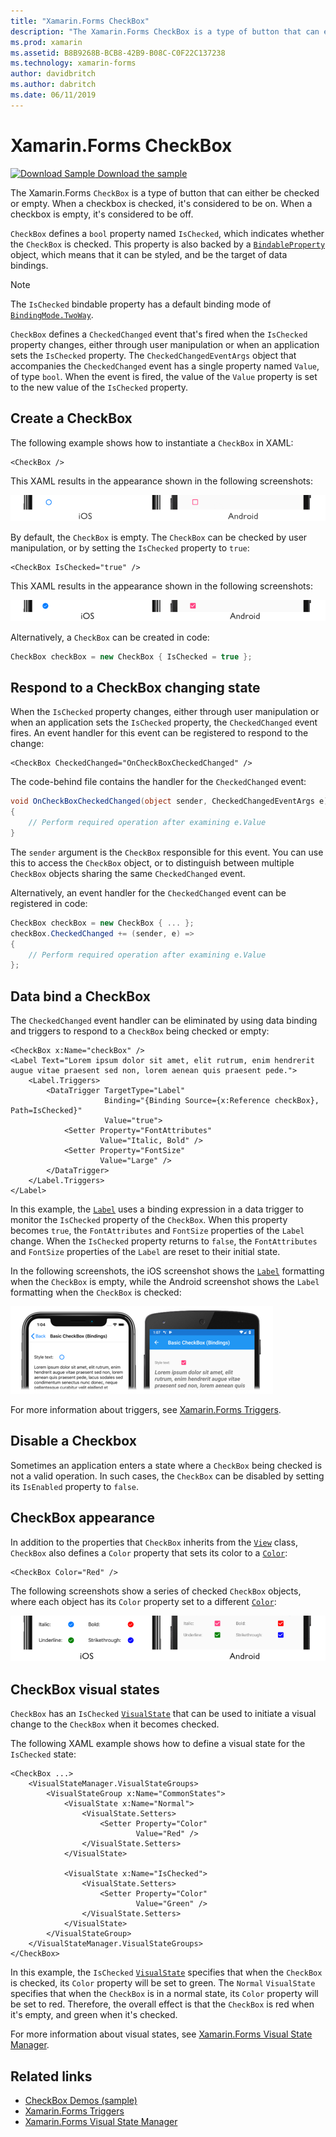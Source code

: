```yaml
---
title: "Xamarin.Forms CheckBox"
description: "The Xamarin.Forms CheckBox is a type of button that can either be checked or empty. When a checkbox is checked, it's considered to be on. When a checkbox is empty, it's considered to be off."
ms.prod: xamarin
ms.assetid: B8B9268B-BCB8-42B9-B08C-C0F22C137238
ms.technology: xamarin-forms
author: davidbritch
ms.author: dabritch
ms.date: 06/11/2019
---
```


# Xamarin.Forms CheckBox

[![Download Sample](~/media/shared/download.png) Download the sample](https://docs.microsoft.com/samples/xamarin/xamarin-forms-samples/userinterface-checkboxdemos/)

The Xamarin.Forms `CheckBox` is a type of button that can either be checked or empty. When a checkbox is checked, it's considered to be on. When a checkbox is empty, it's considered to be off.

`CheckBox` defines a `bool` property named `IsChecked`, which indicates whether the `CheckBox` is checked. This property is also backed by a [`BindableProperty`](xref:Xamarin.Forms.BindableProperty) object, which means that it can be styled, and be the target of data bindings.

> [!NOTE]
> The `IsChecked` bindable property has a default binding mode of [`BindingMode.TwoWay`](xref:Xamarin.Forms.BindingMode.TwoWay).

`CheckBox` defines a `CheckedChanged` event that's fired when the `IsChecked` property changes, either through user manipulation or when an application sets the `IsChecked` property. The `CheckedChangedEventArgs` object that accompanies the `CheckedChanged` event has a single property named `Value`, of type `bool`. When the event is fired, the value of the `Value` property is set to the new value of the `IsChecked` property.

## Create a CheckBox

The following example shows how to instantiate a `CheckBox` in XAML:

```xaml
<CheckBox />
```

This XAML results in the appearance shown in the following screenshots:

![Screenshot of an empty Checkbox, on iOS and Android](checkbox-images/checkbox-empty.png "Empty CheckBox")

By default, the `CheckBox` is empty. The `CheckBox` can be checked by user manipulation, or by setting the `IsChecked` property to `true`:

```xaml
<CheckBox IsChecked="true" />
```

This XAML results in the appearance shown in the following screenshots:

![Screenshot of a checked Checkbox, on iOS and Android](checkbox-images/checkbox-checked.png "Checked CheckBox")

Alternatively, a `CheckBox` can be created in code:

```csharp
CheckBox checkBox = new CheckBox { IsChecked = true };
```

## Respond to a CheckBox changing state

When the `IsChecked` property changes, either through user manipulation or when an application sets the `IsChecked` property, the `CheckedChanged` event fires. An event handler for this event can be registered to respond to the change:

```xaml
<CheckBox CheckedChanged="OnCheckBoxCheckedChanged" />
```

The code-behind file contains the handler for the `CheckedChanged` event:

```csharp
void OnCheckBoxCheckedChanged(object sender, CheckedChangedEventArgs e)
{
    // Perform required operation after examining e.Value
}
```

The `sender` argument is the `CheckBox` responsible for this event. You can use this to access the `CheckBox` object, or to distinguish between multiple `CheckBox` objects sharing the same `CheckedChanged` event.

Alternatively, an event handler for the `CheckedChanged` event can be registered in code:

```csharp
CheckBox checkBox = new CheckBox { ... };
checkBox.CheckedChanged += (sender, e) =>
{
    // Perform required operation after examining e.Value
};
```

## Data bind a CheckBox

The `CheckedChanged` event handler can be eliminated by using data binding and triggers to respond to a `CheckBox` being checked or empty:

```xaml
<CheckBox x:Name="checkBox" />
<Label Text="Lorem ipsum dolor sit amet, elit rutrum, enim hendrerit augue vitae praesent sed non, lorem aenean quis praesent pede.">
    <Label.Triggers>
        <DataTrigger TargetType="Label"
                     Binding="{Binding Source={x:Reference checkBox}, Path=IsChecked}"
                     Value="true">
            <Setter Property="FontAttributes"
                    Value="Italic, Bold" />
            <Setter Property="FontSize"
                    Value="Large" />
        </DataTrigger>
    </Label.Triggers>
</Label>
```

In this example, the [`Label`](xref:Xamarin.Forms.Label) uses a binding expression in a data trigger to monitor the `IsChecked` property of the `CheckBox`. When this property becomes `true`, the `FontAttributes` and `FontSize` properties of the `Label` change. When the `IsChecked` property returns to `false`, the `FontAttributes` and `FontSize` properties of the `Label` are reset to their initial state.

In the following screenshots, the iOS screenshot shows the [`Label`](xref:Xamarin.Forms.Label) formatting when the `CheckBox` is empty, while the Android screenshot shows the `Label` formatting when the `CheckBox` is checked:

[![Screenshot of a data bound CheckBox, on iOS and Android](checkbox-images/checkbox-databinding.png "Data bound CheckBox")](checkbox-images/checkbox-databinding-large.png#lightbox "Data bound CheckBox")

For more information about triggers, see [Xamarin.Forms Triggers](~/xamarin-forms/app-fundamentals/triggers.md).

## Disable a Checkbox

Sometimes an application enters a state where a `CheckBox` being checked is not a valid operation. In such cases, the `CheckBox` can be disabled by setting its `IsEnabled` property to `false`.

## CheckBox appearance

In addition to the properties that `CheckBox` inherits from the [`View`](xref:Xamarin.Forms.View) class, `CheckBox` also defines a `Color` property that sets its color to a [`Color`](xref:Xamarin.Forms.Color):

```xaml
<CheckBox Color="Red" />
```

The following screenshots show a series of checked `CheckBox` objects, where each object has its `Color` property set to a different [`Color`](xref:Xamarin.Forms.Color):

![Screenshot of colored CheckBoxes, on iOS and Android](checkbox-images/checkbox-colors.png "Colored CheckBox")

## CheckBox visual states

`CheckBox` has an `IsChecked` [`VisualState`](xref:Xamarin.Forms.VisualState) that can be used to initiate a visual change to the `CheckBox` when it becomes checked.

The following XAML example shows how to define a visual state for the `IsChecked` state:

```xaml
<CheckBox ...>
    <VisualStateManager.VisualStateGroups>
        <VisualStateGroup x:Name="CommonStates">
            <VisualState x:Name="Normal">
                <VisualState.Setters>
                    <Setter Property="Color"
                            Value="Red" />
                </VisualState.Setters>
            </VisualState>

            <VisualState x:Name="IsChecked">
                <VisualState.Setters>
                    <Setter Property="Color"
                            Value="Green" />
                </VisualState.Setters>
            </VisualState>
        </VisualStateGroup>
    </VisualStateManager.VisualStateGroups>
</CheckBox>
```

In this example, the `IsChecked` [`VisualState`](xref:Xamarin.Forms.VisualState) specifies that when the `CheckBox` is checked, its `Color` property will be set to green. The `Normal` `VisualState` specifies that when the `CheckBox` is in a normal state, its `Color` property will be set to red. Therefore, the overall effect is that the `CheckBox` is red when it's empty, and green when it's checked.

For more information about visual states, see [Xamarin.Forms Visual State Manager](~/xamarin-forms/user-interface/visual-state-manager.md).

## Related links

- [CheckBox Demos (sample)](https://docs.microsoft.com/samples/xamarin/xamarin-forms-samples/userinterface-checkboxdemos/)
- [Xamarin.Forms Triggers](~/xamarin-forms/app-fundamentals/triggers.md)
- [Xamarin.Forms Visual State Manager](~/xamarin-forms/user-interface/visual-state-manager.md)
